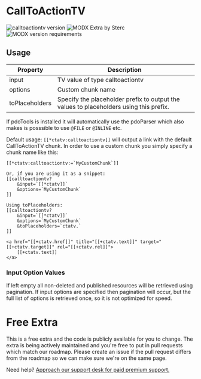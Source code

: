 # CallToActionTV
![calltoactiontv version](https://img.shields.io/badge/version-3.0.2-blue.svg) ![MODX Extra by Sterc](https://img.shields.io/badge/checked%20by-sterc-ff69b4.svg) ![MODX version requirements](https://img.shields.io/badge/modx%20version%20requirement-2.0%2B-brightgreen.svg)

## Usage

| Property       | Description                                                                            |
|----------------|----------------------------------------------------------------------------------------|
| input          | TV value of type calltoactiontv                                                        |
| options        | Custom chunk name                                                                      |
| toPlaceholders | Specify the placeholder prefix to output the values to placeholders using this prefix. |

If pdoTools is installed it will automatically use the pdoParser which also makes is posssible to use `@FILE` or `@INLINE` etc.

Default usage: `[[*ctatv:calltoactiontv]]` will output a link with the default CallToActionTV chunk.
In order to use a custom chunk you simply specify a chunk name like this:
```
[[*ctatv:calltoactiontv:=`MyCustomChunk`]]

Or, if you are using it as a snippet:
[[calltoactiontv?
    &input=`[[*ctatv]]`
    &options=`MyCustomChunk`
]]

Using toPlaceholders:
[[calltoactiontv?
    &input=`[[*ctatv]]`
    &options=`MyCustomChunk`
    &toPlaceholders=`ctatv.`
]]

<a href="[[+ctatv.href]]" title="[[+ctatv.text]]" target="[[+ctatv.target]]" rel="[[+ctatv.rel]]">
    [[+ctatv.text]]
</a>
```

### Input Option Values
If left empty all non-deleted and published resources will be retrieved using pagination. If input options are specified then pagination will occur, but the full list of options is retrieved once, so it is not optimized for speed.

# Free Extra
This is a free extra and the code is publicly available for you to change. The extra is being actively maintained and you're free to put in pull requests which match our roadmap. Please create an issue if the pull request differs from the roadmap so we can make sure we're on the same page.

Need help? [Approach our support desk for paid premium support.](mailto:service@sterc.com)
